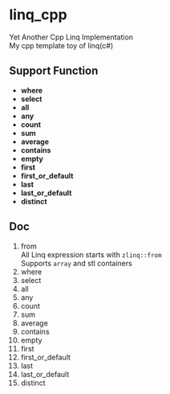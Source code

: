 # linq_cpp
Yet Another Cpp Linq Implementation  
My cpp template toy of linq(c#)

## Support Function
* **where**
* **select**
* **all**
* **any**
* **count**
* **sum**
* **average**
* **contains**
* **empty**
* **first**
* **first_or_default**
* **last**
* **last_or_default**
* **distinct**

## Doc

1. from  
   All Linq expression starts with `zlinq::from`  
   Supports `array` and stl containers
1. where
1. select
1. all
1. any
1. count
1. sum
1. average
1. contains
1. empty
1. first
1. first_or_default
1. last
1. last_or_default
1. distinct
